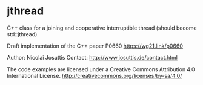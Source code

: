 # jthread
C++ class for a joining and cooperative interruptible thread (should become std::jthread) 

Draft implementation of the C++ paper P0660
  https://wg21.link/p0660

Author:  Nicolai Josuttis
Contact: http://www.josuttis.de/contact.html

The code examples are licensed under a Creative Commons Attribution 4.0 International License. 
  http://creativecommons.org/licenses/by-sa/4.0/

